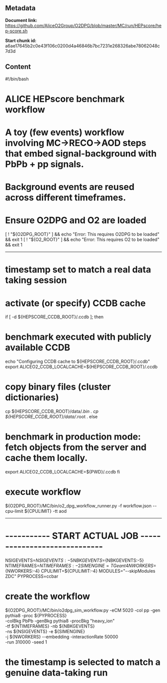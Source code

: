 ## Metadata

**Document link:** https://github.com/AliceO2Group/O2DPG/blob/master/MC/run/HEPscore/hep-score.sh

**Start chunk id:** a6ae17645b2c0e43f106c0200d4a46846b7bc7231e268326abe78062048c7d3d

## Content

#!/bin/bash

# ALICE HEPscore benchmark workflow
# A toy (few events) workflow involving MC->RECO->AOD steps that embed signal-background with PbPb + pp signals.
# Background events are reused across different timeframes.

# Ensure O2DPG and O2 are loaded
[ ! "${O2DPG_ROOT}" ] && echo "Error: This requires O2DPG to be loaded" && exit 1
[ ! "${O2_ROOT}" ] && echo "Error: This requires O2 to be loaded" && exit 1

---

# timestamp set to match a real data taking session

# activate (or specify) CCDB cache
if [ -d ${HEPSCORE_CCDB_ROOT}/.ccdb ]; then
  # benchmark executed with publicly available CCDB
  echo "Configuring CCDB cache to ${HEPSCORE_CCDB_ROOT}/.ccdb"
  export ALICEO2_CCDB_LOCALCACHE=${HEPSCORE_CCDB_ROOT}/.ccdb
  # copy binary files (cluster dictionaries)
  cp ${HEPSCORE_CCDB_ROOT}/data/*.bin .
  cp ${HEPSCORE_CCDB_ROOT}/data/*.root .
else
  # benchmark in production mode: fetch objects from the server and cache them locally.
  export ALICEO2_CCDB_LOCALCACHE=${PWD}/.ccdb
fi

# execute workflow
${O2DPG_ROOT}/MC/bin/o2_dpg_workflow_runner.py -f workflow.json --cpu-limit ${CPULIMIT} -tt aod

---

# ----------- START ACTUAL JOB  -----------------------------
NSIGEVENTS=${NSIGEVENTS:-5}
NBKGEVENTS=${NBKGEVENTS:-5}
NTIMEFRAMES=${NTIMEFRAMES:-2}
SIMENGINE=TGeant4 
NWORKERS=${NWORKERS:-4}
CPULIMIT=${CPULIMIT:-4}
MODULES="--skipModules ZDC"
PYPROCESS=ccbar 
#
# create the workflow
${O2DPG_ROOT}/MC/bin/o2dpg_sim_workflow.py -eCM 5020 -col pp -gen pythia8 -proc ${PYPROCESS} \
                                           -colBkg PbPb -genBkg pythia8 -procBkg "heavy_ion" \
                                           -tf ${NTIMEFRAMES} -nb ${NBKGEVENTS}              \
                                           -ns ${NSIGEVENTS} -e ${SIMENGINE}                 \
                                           -j ${NWORKERS} --embedding -interactionRate 50000 \
                                           -run 310000 -seed 1

# the timestamp is selected to match a genuine data-taking run